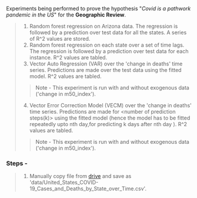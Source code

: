 Experiments being performed to prove the hypothesis "*Covid is a pathwork pandemic in the US*" for the **Geographic Review**.

>1) Random forest regression on Arizona data. The regression is followed by a prediction over test data for all the states. A series of R^2 values are stored.
>2) Random forest regression on each state over a set of time lags. The regression is followed by a prediction over test data for each instance. R^2 values are tabled.
>3) Vector Auto Regression (VAR) over the 'change in deaths' time series.  Predictions are made over the test data using the fitted model. R^2 values are tabled.
>>   Note - This experiment is run with and without exogenous data ('change in m50_index').
>4) Vector Error Correction Model (VECM) over the 'change in deaths' time series.  Predictions are made for <number of prediction steps(k)> using the fitted model (hence the model has to be fitted repeatedly upto nth day,for predicting k days after nth day ). R^2 values are tabled.
>>    Note - This experiment is run with and without exogenous data ('change in m50_index').

### Steps -

> 1) Manually copy file from [drive](https://drive.google.com/file/d/1vXaYl6PYYkgvOjFPS9bpdr7OoZeoBplC/view?usp=sharing) and save as 'data/United_States_COVID-19_Cases_and_Deaths_by_State_over_Time.csv'.